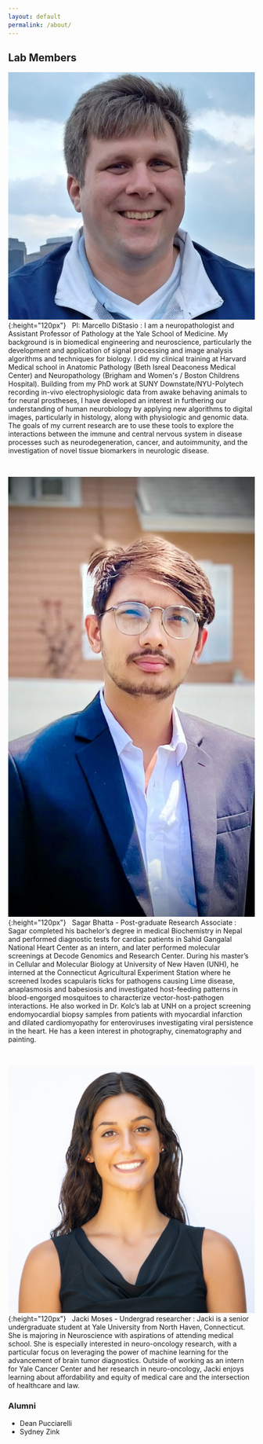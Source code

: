 ```yaml
---
layout: default
permalink: /about/
---
```


Lab Members
--------

![M DiStasio headshot](/assets/img/lab_member_photos/MarcelloDiStasio.jpg){:height="120px"} &nbsp; 
PI: Marcello DiStasio
: I am a neuropathologist and Assistant Professor of Pathology at the Yale School of Medicine. My background is in biomedical engineering and neuroscience, particularly the development and application of signal processing and image analysis algorithms and techniques for biology. I did my clinical training at Harvard Medical school in Anatomic Pathology (Beth Isreal Deaconess Medical Center) and Neuropathology (Brigham and Women's / Boston Childrens Hospital). Building from my PhD work at SUNY Downstate/NYU-Polytech recording in-vivo electrophysiologic data from awake behaving animals to for neural prostheses, I have developed an interest in furthering our understanding of human neurobiology by applying new algorithms to digital images, particularly in histology, along with physiologic and genomic data. The goals of my current research are to use these tools to explore the interactions between the immune and central nervous system in disease processes such as neurodegeneration, cancer, and autoimmunity, and the investigation of novel tissue biomarkers in neurologic disease.

<br>

![Sagar Bhatta headshot](/assets/img/lab_member_photos/SagarBhatta.jpg){:height="120px"} &nbsp;
Sagar Bhatta - Post-graduate Research Associate
: Sagar completed his bachelor’s degree in medical Biochemistry in Nepal and performed diagnostic tests for cardiac patients in Sahid Gangalal National Heart Center as an intern, and later performed molecular screenings at Decode Genomics and Research Center. During his master’s in Cellular and Molecular Biology at University of New Haven (UNH), he interned at the Connecticut Agricultural Experiment Station where he screened Ixodes scapularis ticks for pathogens causing Lime disease, anaplasmosis and babesiosis and investigated host-feeding patterns in blood-engorged mosquitoes to characterize vector-host-pathogen interactions. He also worked in Dr. Kolc’s lab at UNH on a project screening endomyocardial biopsy samples from patients with myocardial infarction and dilated cardiomyopathy for enteroviruses investigating viral persistence in the heart. He has a keen interest in photography, cinematography and painting.

<br>

![Jacki Moses headshot](/assets/img/lab_member_photos/JackiMoses.jpg){:height="120px"} &nbsp;
Jacki Moses - Undergrad researcher
: Jacki is a senior undergraduate student at Yale University from North Haven, Connecticut. She is majoring in Neuroscience with aspirations of attending medical school. She is especially interested in neuro-oncology research, with a particular focus on leveraging the power of machine learning for the advancement of brain tumor diagnostics. Outside of working as an intern for Yale Cancer Center and her research in neuro-oncology, Jacki enjoys learning about affordability and equity of medical care and the intersection of healthcare and law.

### Alumni

* Dean Pucciarelli
* Sydney Zink

